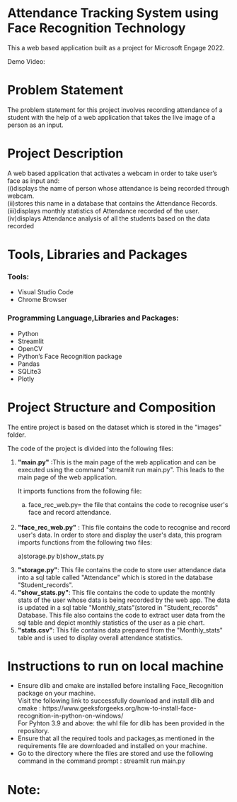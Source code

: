<h1> Attendance Tracking System using Face Recognition Technology </h1>

This a web based application built as a project for Microsoft Engage 2022.

Demo Video: 

<h1>Problem Statement</h1>
The problem statement for this project involves recording attendance of a student with the help of a web application that takes the live image of a person as an input.

<h1>Project Description</h1>
A web based application that activates a webcam in order to take user’s face as input and:<br>
  (i)displays the name of person whose attendance is being recorded through webcam.<br>
  (ii)stores this name in a database that contains the Attendance Records.<br>
  (iii)displays monthly statistics of Attendance recorded of the user.<br>
  (iv)displays Attendance analysis of all the students based on the data recorded <br>

<h1>Tools, Libraries and Packages</h1>
<h3>Tools:</h3>
<ul>
 <li>Visual Studio Code</li>
<li>Chrome Browser</li></ul>
<h3>Programming Language,Libraries and Packages:</h3>
<ul>
  <li>Python</li>
<li>Streamlit</li>
<li>OpenCV</li>
<li>Python’s Face Recognition package</li>
<li>Pandas</li>
<li>SQLite3</li>
<li>Plotly</li></ul>

<h1>Project Structure and Composition</h1>
The entire project is based on the dataset which is stored in the "images" folder.

The code of the project is divided into the following files:<p>
<ol type=1>  
  <li><b>"main.py"</b> :This is the main page of the web application and can be executed using the command "streamlit run main.py". This leads to the main page of the web application.
             <p>It imports functions from the following file:
               <ol type=a>
               <li>face_rec_web.py= the file that contains the code to recognise user's face and record attendance.</li></ol><br>
  </li>                
  <li><b>"face_rec_web.py"</b> : This file contains the code to recognise and record user's data. In order to store and display the user's data, this program imports functions from the following two files:
  <p> a)storage.py b)show_stats.py</li>
                      
  <li><b>"storage.py"</b>: This file contains the code to store user attendance data into a sql table called "Attendance" which is stored in the database "Student_records".</li>

  <li><b>"show_stats.py"</b>: This file contains the code to update the monthly stats of the user whose data is being recorded by the web app. The data is updated in a sql table "Monthly_stats"(stored in "Student_records" Database.
                   This file also contains the code to extract user data from the sql table and depict monthly statistics of the user as a pie chart.</li>

  <li><b>"stats.csv"</b>: This file contains data prepared from the "Monthly_stats" table and is used to display overall attendance statistics.</li></ol>

 <h1> Instructions to run on local machine </h1>                    
 <ul>
 <li> Ensure dlib and cmake are installed before installing Face_Recognition package on your machine.<br> Visit the following link to successfully download and           install dlib and cmake : https://www.geeksforgeeks.org/how-to-install-face-recognition-in-python-on-windows/ <br>
      For Pyhton 3.9 and above: the whl file for dlib has been provided in the repository.    
  </li>
  <li> Ensure that all the required tools and packages,as mentioned in the requirements file are downloaded and installed on your machine.</li>
  <li>Go to the directory where the files are stored and use the following command in the command prompt : streamlit run main.py</li>
  </ul>
<h1>Note:</h1>
<ul>
 
